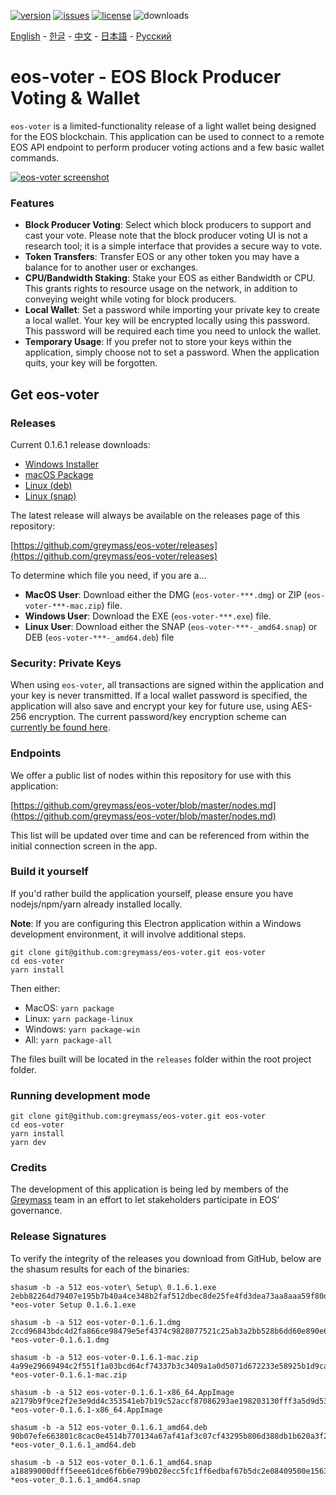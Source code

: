 [![version](https://img.shields.io/github/release/greymass/eos-voter/all.svg)](https://github.com/greymass/eos-voter/releases)
[![issues](https://img.shields.io/github/issues/greymass/eos-voter.svg)](https://github.com/greymass/eos-voter/issues)
[![license](https://img.shields.io/badge/license-MIT-blue.svg)](https://raw.githubusercontent.com/greymass/eos-voter/master/LICENSE)
![downloads](https://img.shields.io/github/downloads/greymass/eos-voter/total.svg)

[English](https://github.com/greymass/eos-voter/blob/master/README.md) - [한글](https://github.com/greymass/eos-voter/blob/master/README.kr.md) - [中文](https://github.com/greymass/eos-voter/blob/master/README.zh.md) - [日本語](https://github.com/greymass/eos-voter/blob/master/README.ja.md) - [Русский](https://github.com/greymass/eos-voter/blob/master/README.ru.md)

# eos-voter - EOS Block Producer Voting & Wallet

`eos-voter` is a limited-functionality release of a light wallet being designed for the EOS blockchain. This application can be used to connect to a remote EOS API endpoint to perform producer voting actions and a few basic wallet commands.

[![eos-voter screenshot](https://raw.githubusercontent.com/greymass/eos-voter/master/eos-voter.png)](https://raw.githubusercontent.com/greymass/eos-voter/master/eos-voter.png)

### Features

- **Block Producer Voting**: Select which block producers to support and cast your vote. Please note that the block producer voting UI is not a research tool; it is a simple interface that provides a secure way to vote.
- **Token Transfers**: Transfer EOS or any other token you may have a balance for to another user or exchanges.
- **CPU/Bandwidth Staking**: Stake your EOS as either Bandwidth or CPU. This grants rights to resource usage on the network, in addition to conveying weight while voting for block producers.
- **Local Wallet**: Set a password while importing your private key to create a local wallet. Your key will be encrypted locally using this password. This password will be required each time you need to unlock the wallet.
- **Temporary Usage**: If you prefer not to store your keys within the application, simply choose not to set a password. When the application quits, your key will be forgotten.

## Get eos-voter

### Releases

Current 0.1.6.1 release downloads:

- [Windows Installer](https://github.com/greymass/eos-voter/releases/download/v0.1.6.1/eos-voter-setup-0.1.6.1.exe)
- [macOS Package](https://github.com/greymass/eos-voter/releases/download/v0.1.6.1/eos-voter-0.1.6.1.dmg)
- [Linux (deb)](https://github.com/greymass/eos-voter/releases/download/v0.1.6.1/eos-voter_0.1.6.1_amd64.deb)
- [Linux (snap)](https://github.com/greymass/eos-voter/releases/download/v0.1.6.1/eos-voter_0.1.6.1_amd64.snap)

The latest release will always be available on the releases page of this repository:

[https://github.com/greymass/eos-voter/releases](https://github.com/greymass/eos-voter/releases)

To determine which file you need, if you are a...

- **MacOS User**: Download either the DMG (`eos-voter-***.dmg`) or ZIP (`eos-voter-***-mac.zip`) file.
- **Windows User**: Download the EXE (`eos-voter-***.exe`) file.
- **Linux User**: Download either the SNAP (`eos-voter-***-_amd64.snap`) or DEB (`eos-voter-***-_amd64.deb`) file

### Security: Private Keys

When using `eos-voter`, all transactions are signed within the application and your key is never transmitted. If a local wallet password is specified, the application will also save and encrypt your key for future use, using AES-256 encryption. The current password/key encryption scheme can [currently be found here](https://github.com/aaroncox/eos-voter/blob/master/app/shared/actions/wallet.js#L71-L86).

### Endpoints

We offer a public list of nodes within this repository for use with this application:

[https://github.com/greymass/eos-voter/blob/master/nodes.md](https://github.com/greymass/eos-voter/blob/master/nodes.md)

This list will be updated over time and can be referenced from within the initial connection screen in the app.

### Build it yourself

If you'd rather build the application yourself, please ensure you have nodejs/npm/yarn already installed locally.

**Note**: If you are configuring this Electron application within a Windows development environment, it will involve additional steps.

```
git clone git@github.com:greymass/eos-voter.git eos-voter
cd eos-voter
yarn install
```

Then either:

- MacOS: `yarn package`
- Linux: `yarn package-linux`
- Windows: `yarn package-win`
- All: `yarn package-all`

The files built will be located in the `releases` folder within the root project folder.

### Running development mode

```
git clone git@github.com:greymass/eos-voter.git eos-voter
cd eos-voter
yarn install
yarn dev
```

### Credits

The development of this application is being led by members of the [Greymass](https://greymass.com) team in an effort to let stakeholders participate in EOS’ governance.

### Release Signatures

To verify the integrity of the releases you download from GitHub, below are the shasum results for each of the binaries:

```
shasum -b -a 512 eos-voter\ Setup\ 0.1.6.1.exe
2ebb82264d79407e195b7b40a4ce348b2faf512dbec8de25fe4fd3dea73aa8aaa59f80d89befec0a3a8e1abe412465a9f16dfc5655422ac760a64bca3dfdf452 *eos-voter Setup 0.1.6.1.exe

shasum -b -a 512 eos-voter-0.1.6.1.dmg
2ccd96843bdc4d2fa866ce98479e5ef4374c9828077521c25ab3a2bb528b6dd60e890e6787440c5479e57f22aa192fcf9e443997dd519eb442226aded240611e *eos-voter-0.1.6.1.dmg

shasum -b -a 512 eos-voter-0.1.6.1-mac.zip
4a99e29669494c2f551f1a03bcd64cf74337b3c3409a1a0d5071d672233e58925b1d9cafc05165d13b1f4f7b942523bf16237aee291663a2e023dbd7ea153045 *eos-voter-0.1.6.1-mac.zip

shasum -b -a 512 eos-voter-0.1.6.1-x86_64.AppImage
a2179b9f9ce2f2e3e9dd4c353541eb7b19c52accf87086293ae198203130fff3a5d9d534cf30536ec631562a21a39fe7bd2021599f29402184608d49e4fc1be2 *eos-voter-0.1.6.1-x86_64.AppImage

shasum -b -a 512 eos-voter_0.1.6.1_amd64.deb
90b07efe663801c8cac0e4514b770134a67af41af3c07cf43295b806d388db1b620a3f2058e8b995f95cfa76f0eff539c8d3cdef964cfd0456e72fcc3c515473 *eos-voter_0.1.6.1_amd64.deb

shasum -b -a 512 eos-voter_0.1.6.1_amd64.snap
a18899000dfff5eee61dce6f6b6e799b028ecc5fc1ff6edbaf67b5dc2e08409500e1563df0aa5743d42adebfc69de59dae569802c80294424c2208bfe8d34c0f *eos-voter_0.1.6.1_amd64.snap
```
